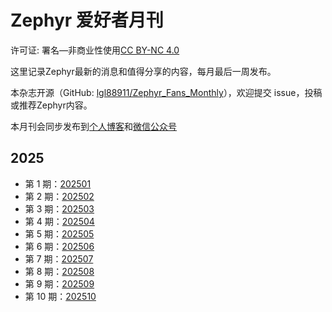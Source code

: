 # Zephyr 爱好者月刊

许可证: 署名—非商业性使用[CC BY-NC 4.0](https://creativecommons.org/licenses/by-nc/4.0/)

这里记录Zephyr最新的消息和值得分享的内容，每月最后一周发布。

本杂志开源（GitHub: [lgl88911/Zephyr_Fans_Monthly](https://github.com/lgl88911/Zephyr_Fans_Monthly)），欢迎提交 issue，投稿或推荐Zephyr内容。

本月刊会同步发布到[个人博客](https://lgl88911.pages.dev/)和[微信公众号](https://mp.weixin.qq.com/mp/appmsgalbum?__biz=MzU1ODI3MzQ1MA==&action=getalbum&album_id=3831472196313628672#wechat_redirect)


## 2025

- 第 1 期：[202501](docs/2025/1/1.md)
- 第 2 期：[202502](docs/2025/2/2.md)
- 第 3 期：[202503](docs/2025/3/3.md)
- 第 4 期：[202504](docs/2025/4/4.md)
- 第 5 期：[202505](docs/2025/5/5.md)
- 第 6 期：[202506](docs/2025/6/6.md)
- 第 7 期：[202507](docs/2025/7/7.md)
- 第 8 期：[202508](docs/2025/8/8.md)
- 第 9 期：[202509](docs/2025/9/9.md)
- 第 10 期：[202510](docs/2025/10/10.md)